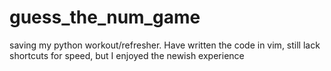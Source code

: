 # guess_the_num_game
saving my python workout/refresher. Have written the code in vim, still lack shortcuts for speed, but I enjoyed the newish experience
